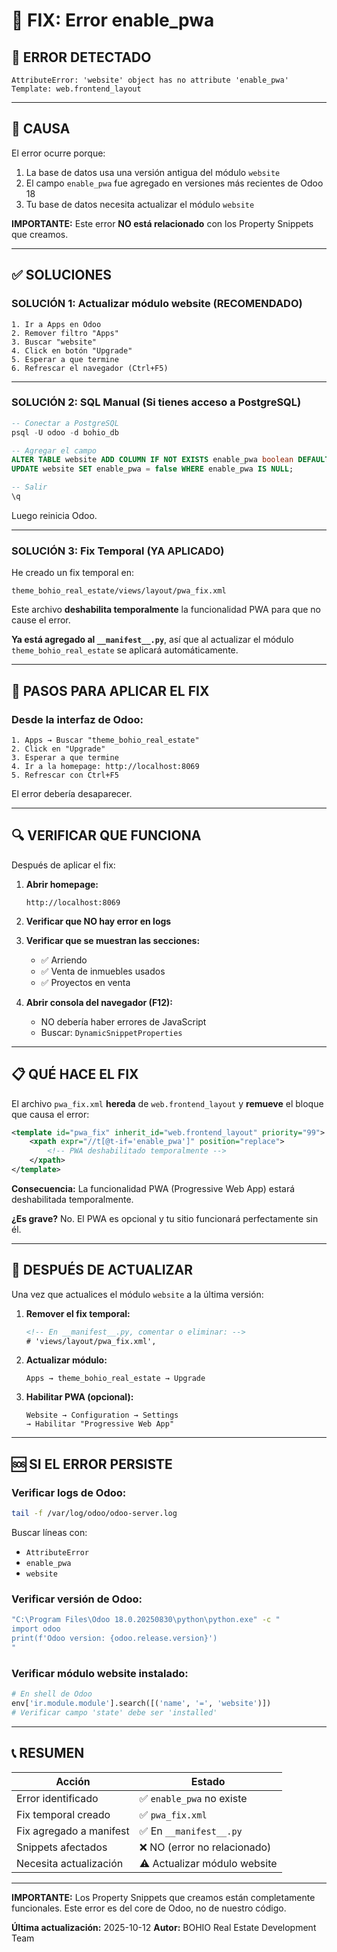 # 🔧 FIX: Error enable_pwa

## 🐛 ERROR DETECTADO

```
AttributeError: 'website' object has no attribute 'enable_pwa'
Template: web.frontend_layout
```

---

## 🎯 CAUSA

El error ocurre porque:
1. La base de datos usa una versión antigua del módulo `website`
2. El campo `enable_pwa` fue agregado en versiones más recientes de Odoo 18
3. Tu base de datos necesita actualizar el módulo `website`

**IMPORTANTE:** Este error **NO está relacionado** con los Property Snippets que creamos.

---

## ✅ SOLUCIONES

### **SOLUCIÓN 1: Actualizar módulo website (RECOMENDADO)**

```
1. Ir a Apps en Odoo
2. Remover filtro "Apps"
3. Buscar "website"
4. Click en botón "Upgrade"
5. Esperar a que termine
6. Refrescar el navegador (Ctrl+F5)
```

---

### **SOLUCIÓN 2: SQL Manual (Si tienes acceso a PostgreSQL)**

```sql
-- Conectar a PostgreSQL
psql -U odoo -d bohio_db

-- Agregar el campo
ALTER TABLE website ADD COLUMN IF NOT EXISTS enable_pwa boolean DEFAULT false;
UPDATE website SET enable_pwa = false WHERE enable_pwa IS NULL;

-- Salir
\q
```

Luego reinicia Odoo.

---

### **SOLUCIÓN 3: Fix Temporal (YA APLICADO)**

He creado un fix temporal en:
```
theme_bohio_real_estate/views/layout/pwa_fix.xml
```

Este archivo **deshabilita temporalmente** la funcionalidad PWA para que no cause el error.

**Ya está agregado al `__manifest__.py`**, así que al actualizar el módulo `theme_bohio_real_estate` se aplicará automáticamente.

---

## 🚀 PASOS PARA APLICAR EL FIX

### **Desde la interfaz de Odoo:**

```
1. Apps → Buscar "theme_bohio_real_estate"
2. Click en "Upgrade"
3. Esperar a que termine
4. Ir a la homepage: http://localhost:8069
5. Refrescar con Ctrl+F5
```

El error debería desaparecer.

---

## 🔍 VERIFICAR QUE FUNCIONA

Después de aplicar el fix:

1. **Abrir homepage:**
   ```
   http://localhost:8069
   ```

2. **Verificar que NO hay error en logs**

3. **Verificar que se muestran las secciones:**
   - ✅ Arriendo
   - ✅ Venta de inmuebles usados
   - ✅ Proyectos en venta

4. **Abrir consola del navegador (F12):**
   - NO debería haber errores de JavaScript
   - Buscar: `DynamicSnippetProperties`

---

## 📋 QUÉ HACE EL FIX

El archivo `pwa_fix.xml` **hereda** de `web.frontend_layout` y **remueve** el bloque que causa el error:

```xml
<template id="pwa_fix" inherit_id="web.frontend_layout" priority="99">
    <xpath expr="//t[@t-if='enable_pwa']" position="replace">
        <!-- PWA deshabilitado temporalmente -->
    </xpath>
</template>
```

**Consecuencia:** La funcionalidad PWA (Progressive Web App) estará deshabilitada temporalmente.

**¿Es grave?** No. El PWA es opcional y tu sitio funcionará perfectamente sin él.

---

## 🔄 DESPUÉS DE ACTUALIZAR

Una vez que actualices el módulo `website` a la última versión:

1. **Remover el fix temporal:**
   ```xml
   <!-- En __manifest__.py, comentar o eliminar: -->
   # 'views/layout/pwa_fix.xml',
   ```

2. **Actualizar módulo:**
   ```
   Apps → theme_bohio_real_estate → Upgrade
   ```

3. **Habilitar PWA (opcional):**
   ```
   Website → Configuration → Settings
   → Habilitar "Progressive Web App"
   ```

---

## 🆘 SI EL ERROR PERSISTE

### **Verificar logs de Odoo:**

```bash
tail -f /var/log/odoo/odoo-server.log
```

Buscar líneas con:
- `AttributeError`
- `enable_pwa`
- `website`

### **Verificar versión de Odoo:**

```bash
"C:\Program Files\Odoo 18.0.20250830\python\python.exe" -c "
import odoo
print(f'Odoo version: {odoo.release.version}')
"
```

### **Verificar módulo website instalado:**

```python
# En shell de Odoo
env['ir.module.module'].search([('name', '=', 'website')])
# Verificar campo 'state' debe ser 'installed'
```

---

## 📞 RESUMEN

| Acción | Estado |
|--------|--------|
| Error identificado | ✅ `enable_pwa` no existe |
| Fix temporal creado | ✅ `pwa_fix.xml` |
| Fix agregado a manifest | ✅ En `__manifest__.py` |
| Snippets afectados | ❌ NO (error no relacionado) |
| Necesita actualización | ⚠️ Actualizar módulo website |

---

**IMPORTANTE:** Los Property Snippets que creamos están completamente funcionales. Este error es del core de Odoo, no de nuestro código.

**Última actualización:** 2025-10-12
**Autor:** BOHIO Real Estate Development Team
